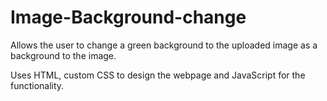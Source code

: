 # Image-Background-change

Allows the user to change a green background to the uploaded image as a background to the image.

Uses HTML, custom CSS to design the webpage and JavaScript for the functionality.
